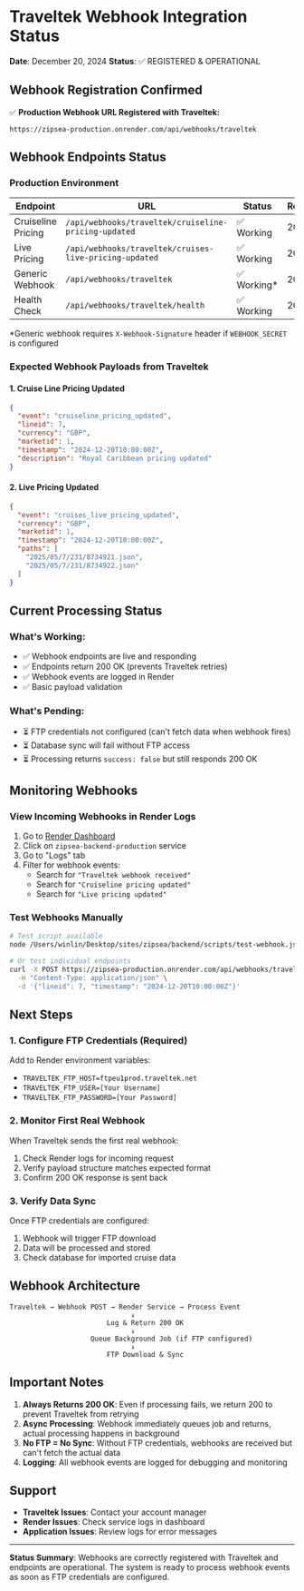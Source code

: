 # Traveltek Webhook Integration Status

**Date**: December 20, 2024
**Status**: ✅ REGISTERED & OPERATIONAL

## Webhook Registration Confirmed

✅ **Production Webhook URL Registered with Traveltek:**
```
https://zipsea-production.onrender.com/api/webhooks/traveltek
```

## Webhook Endpoints Status

### Production Environment

| Endpoint | URL | Status | Response |
|----------|-----|--------|----------|
| Cruiseline Pricing | `/api/webhooks/traveltek/cruiseline-pricing-updated` | ✅ Working | 200 OK |
| Live Pricing | `/api/webhooks/traveltek/cruises-live-pricing-updated` | ✅ Working | 200 OK |
| Generic Webhook | `/api/webhooks/traveltek` | ✅ Working* | 200 OK |
| Health Check | `/api/webhooks/traveltek/health` | ✅ Working | 200 OK |

*Generic webhook requires `X-Webhook-Signature` header if `WEBHOOK_SECRET` is configured

### Expected Webhook Payloads from Traveltek

#### 1. Cruise Line Pricing Updated
```json
{
  "event": "cruiseline_pricing_updated",
  "lineid": 7,
  "currency": "GBP",
  "marketid": 1,
  "timestamp": "2024-12-20T10:00:00Z",
  "description": "Royal Caribbean pricing updated"
}
```

#### 2. Live Pricing Updated
```json
{
  "event": "cruises_live_pricing_updated",
  "currency": "GBP",
  "marketid": 1,
  "timestamp": "2024-12-20T10:00:00Z",
  "paths": [
    "2025/05/7/231/8734921.json",
    "2025/05/7/231/8734922.json"
  ]
}
```

## Current Processing Status

### What's Working:
- ✅ Webhook endpoints are live and responding
- ✅ Endpoints return 200 OK (prevents Traveltek retries)
- ✅ Webhook events are logged in Render
- ✅ Basic payload validation

### What's Pending:
- ⏳ FTP credentials not configured (can't fetch data when webhook fires)
- ⏳ Database sync will fail without FTP access
- ⏳ Processing returns `success: false` but still responds 200 OK

## Monitoring Webhooks

### View Incoming Webhooks in Render Logs
1. Go to [Render Dashboard](https://dashboard.render.com)
2. Click on `zipsea-backend-production` service
3. Go to "Logs" tab
4. Filter for webhook events:
   - Search for `"Traveltek webhook received"`
   - Search for `"Cruiseline pricing updated"`
   - Search for `"Live pricing updated"`

### Test Webhooks Manually
```bash
# Test script available
node /Users/winlin/Desktop/sites/zipsea/backend/scripts/test-webhook.js

# Or test individual endpoints
curl -X POST https://zipsea-production.onrender.com/api/webhooks/traveltek/cruiseline-pricing-updated \
  -H "Content-Type: application/json" \
  -d '{"lineid": 7, "timestamp": "2024-12-20T10:00:00Z"}'
```

## Next Steps

### 1. Configure FTP Credentials (Required)
Add to Render environment variables:
- `TRAVELTEK_FTP_HOST=ftpeu1prod.traveltek.net`
- `TRAVELTEK_FTP_USER=[Your Username]`
- `TRAVELTEK_FTP_PASSWORD=[Your Password]`

### 2. Monitor First Real Webhook
When Traveltek sends the first real webhook:
1. Check Render logs for incoming request
2. Verify payload structure matches expected format
3. Confirm 200 OK response is sent back

### 3. Verify Data Sync
Once FTP credentials are configured:
1. Webhook will trigger FTP download
2. Data will be processed and stored
3. Check database for imported cruise data

## Webhook Architecture

```
Traveltek → Webhook POST → Render Service → Process Event
                              ↓
                        Log & Return 200 OK
                              ↓
                    Queue Background Job (if FTP configured)
                              ↓
                        FTP Download & Sync
```

## Important Notes

1. **Always Returns 200 OK**: Even if processing fails, we return 200 to prevent Traveltek from retrying
2. **Async Processing**: Webhook immediately queues job and returns, actual processing happens in background
3. **No FTP = No Sync**: Without FTP credentials, webhooks are received but can't fetch the actual data
4. **Logging**: All webhook events are logged for debugging and monitoring

## Support

- **Traveltek Issues**: Contact your account manager
- **Render Issues**: Check service logs in dashboard
- **Application Issues**: Review logs for error messages

---

**Status Summary**: Webhooks are correctly registered with Traveltek and endpoints are operational. The system is ready to process webhook events as soon as FTP credentials are configured.
